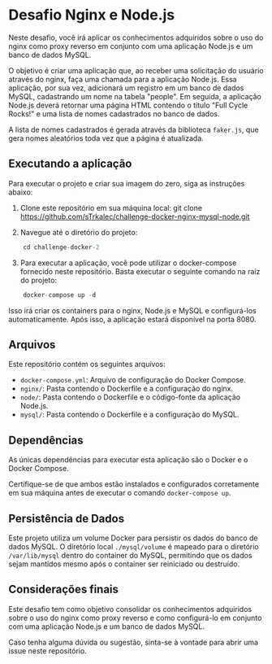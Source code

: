 # Desafio Nginx e Node.js

Neste desafio, você irá aplicar os conhecimentos adquiridos sobre o uso do nginx como proxy reverso em conjunto com uma aplicação Node.js e um banco de dados MySQL. 

O objetivo é criar uma aplicação que, ao receber uma solicitação do usuário através do nginx, faça uma chamada para a aplicação Node.js. Essa aplicação, por sua vez, adicionará um registro em um banco de dados MySQL, cadastrando um nome na tabela "people". Em seguida, a aplicação Node.js deverá retornar uma página HTML contendo o título "Full Cycle Rocks!" e uma lista de nomes cadastrados no banco de dados.

A lista de nomes cadastrados é gerada através da biblioteca `faker.js`, que gera nomes aleatórios toda vez que a página é atualizada.

## Executando a aplicação


Para executar o projeto e criar sua imagem do zero, siga as instruções abaixo:

1. Clone este repositório em sua máquina local: git clone https://github.com/sTrkalec/challenge-docker-nginx-mysql-node.git


2. Navegue até o diretório do projeto: 

```javascript
    cd challenge-docker-2
```
3. Para executar a aplicação, você pode utilizar o docker-compose fornecido neste repositório. Basta executar o seguinte comando na raiz do projeto:

```javascript
    docker-compose up -d
```

Isso irá criar os containers para o nginx, Node.js e MySQL e configurá-los automaticamente. Após isso, a aplicação estará disponível na porta 8080.

## Arquivos

Este repositório contém os seguintes arquivos:

- `docker-compose.yml`: Arquivo de configuração do Docker Compose.
- `nginx/`: Pasta contendo o Dockerfile e a configuração do nginx.
- `node/`: Pasta contendo o Dockerfile e o código-fonte da aplicação Node.js.
- `mysql/`: Pasta contendo o Dockerfile e a configuração do MySQL.

## Dependências

As únicas dependências para executar esta aplicação são o Docker e o Docker Compose.

Certifique-se de que ambos estão instalados e configurados corretamente em sua máquina antes de executar o comando `docker-compose up`.

## Persistência de Dados

Este projeto utiliza um volume Docker para persistir os dados do banco de dados MySQL. O diretório local `./mysql/volume` é mapeado para o diretório `/var/lib/mysql` dentro do container do MySQL, permitindo que os dados sejam mantidos mesmo após o container ser reiniciado ou destruído.

## Considerações finais

Este desafio tem como objetivo consolidar os conhecimentos adquiridos sobre o uso do nginx como proxy reverso e como configurá-lo em conjunto com uma aplicação Node.js e um banco de dados MySQL. 

Caso tenha alguma dúvida ou sugestão, sinta-se à vontade para abrir uma issue neste repositório.
